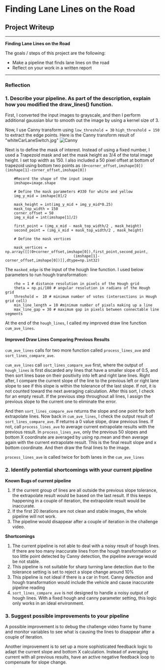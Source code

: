 # **Finding Lane Lines on the Road** 

## Project Writeup 


---

**Finding Lane Lines on the Road**

The goals / steps of this project are the following:
* Make a pipeline that finds lane lines on the road
* Reflect on your work in a written report


[//]: # (Image References)

[image1]: ./test_images_output/Grey_output.jpg "Grayscale"
[image2]: ./test_images_output/Canny_output.jpg "Canny"


---

### Reflection

### 1. Describe your pipeline. As part of the description, explain how you modified the draw_lines() function.

First, I converted the input images to grayscale, and then I perform additional gaussian blur to smooth out the image by using a kernel size of 3.

Now, I use Canny transform using `low_threshold = 30` `high_threshold = 150` to extract the edge points. Here is the Canny transform result of "whiteCarLaneSwitch.jpg"
![][image2]


Next is to define the mask of interest. Instead of using a fixed number, I used a Trapezoid mask and set the mask height as 3/4 of the total image height. I set top width as 150. I also included a 50 pixel offset at bottom of trapezoid using bottom two points as `(0+corner_offset,imshape[0])` `(imshape[1]-corner_offset,imshape[0])`
```
    #Record the shape of the input image
    imshape=image.shape
     
    # Define the mask parameters #330 for white and yellow
    img_y_mid = imshape[0]/2
    
    mask_height = int(img_y_mid + img_y_mid*0.25)
    mask_top_width = 150
    corner_offset = 50
    img_x_mid = int(imshape[1]/2)
 
    first_point = (img_x_mid - mask_top_width/2 , mask_height)
    second_point = (img_x_mid + mask_top_width/2 , mask_height)
    
    # Define the mask vertices

    mask_vertices = np.array([[(0+corner_offset,imshape[0]),first_point,second_point,
                               (imshape[1]-corner_offset,imshape[0])]],dtype=np.int32)

```

The `masked_edge` is the input of the hough line function. I used below parameters to run hough transformation:
```
    rho = 1 # distance resolution in pixels of the Hough grid
    theta = np.pi/180 # angular resolution in radians of the Hough grid
    threshold =  10 # minimum number of votes (intersections in Hough grid cell)
    min_line_length = 10 #minimum number of pixels making up a line
    max_line_gap = 30 # maximum gap in pixels between connectable line segments
```

At the end of the `hough_lines`, I called my improved draw line function `cum_ave_lines`.
#### Improved Draw Lines Comparing Previous Results
`cum_ave_lines` calls for two more function called `process_lines_ave` and `sort_lines_compare_ave`. 

`cum_ave_lines` call `sort_lines_compare_ave` first, where the output of `hough_lines` is first discarded any lines that have a smaller slope of 0.5, and then sort lines base on their positivity into left and right lane lines. 
Right after, I compare the current slope of the line to the previous left or right lane slope to see if this slope is within the tolerance of the last slope. If not, it is not counted toward the next averaging calculation. 
After this sort, I check for an empty result. If the previous step throughout all lines, I assign the previous slope to the current one to eliminate the error.

And then `sort_lines_compare_ave` returns the slope and one point for both extrapolate lines. Now back in `cum_ave_lines`, I check the output result of `sort_lines_compare_ave`. If returns a 0 value slope, draw previous lines. If not, call `process_lines_ave` to average current extrapolate results with the previous result. 
In `process_lines_ave`, only the previous 50 slopes and bottom X coordinate are averaged by using np.mean and then average again with the current extrapolate result. This is the final result slope and x bottom coordinate. And then draw the final lines to the image.

`process_lines_ave` is called twice for both lanes in the `cum_ave_lines`


### 2. Identify potential shortcomings with your current pipeline

**Known Bugs of current pipeline**
1. If the current group of lines are all outside the previous slope tolerance, the extrapolate result would be based on the last result. If this keeps happening in a couple of iteration, the extrapolate result would be inaccurate.
2. If the first 20 iterations are not clean and stable images, the whole pipeline will not work.
3. The pipeline would disappear after a couple of iteration in the challenge video.

**Shortcomings**
1. The current pipeline is not able to deal with a noisy result of hough lines. If there are too many inaccurate lines from the hough transformation or too little point detected by Canny detection, the pipeline average would be not stable.
2. This pipeline is not suitable for sharp turning lane detection due to the tolerance setting is set to reject a slope change around 10%
3. This pipeline is not ideal if there is a car in front. Canny detection and hough transformation would include the vehicle and cause inaccurate pipeline reading
4. `sort_lines_compare_ave` is not designed to handle a noisy output of hough lines.  With a fixed hough and canny parameter setting, this logic only works in an ideal environment.




### 3. Suggest possible improvements to your pipeline

A possible improvement is to debug the challenge video frame by frame and monitor variables to see what is causing the lines to disappear after a couple of iteration. 

Another improvement is to set up a more sophisticated feedback logic to adapt the current slope and bottom X calculation. Instead of averaging current with all previous results, have an active negative feedback loop to compensate for slope change.

